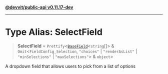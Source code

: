 [**@devvit/public-api v0.11.17-dev**](../README.md)

---

# Type Alias: SelectField

> **SelectField** = `Prettify`\<[`BaseField`](BaseField.md)\<`string`[]\> & `Omit`\<`FieldConfig_Selection`, `"choices"` \| `"renderAsList"` \| `"minSelections"` \| `"maxSelections"`\> & `object`\>

A dropdown field that allows users to pick from a list of options
